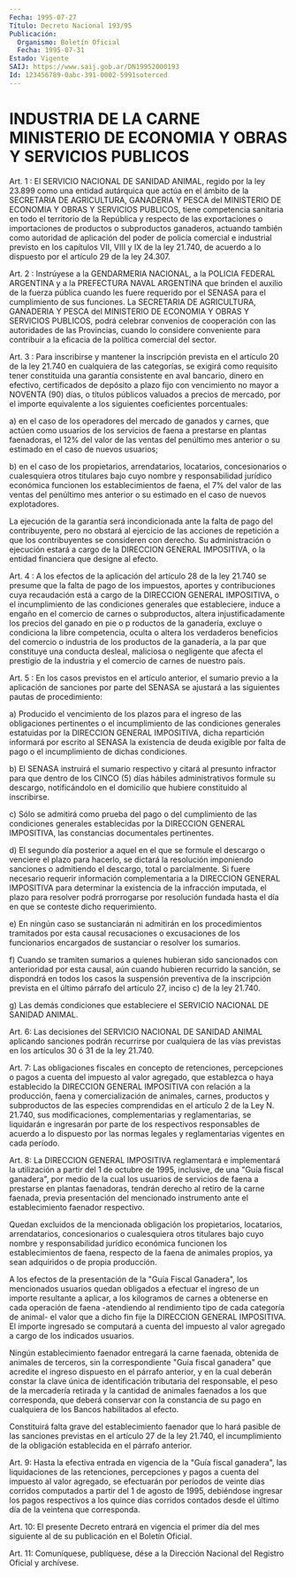 ```yaml
---
Fecha: 1995-07-27
Título: Decreto Nacional 193/95
Publicación:
  Organismo: Boletín Oficial
  Fecha: 1995-07-31
Estado: Vigente
SAIJ: https://www.saij.gob.ar/DN19952000193
Id: 123456789-0abc-391-0002-5991soterced
---
```

# INDUSTRIA DE LA CARNE MINISTERIO DE ECONOMIA Y OBRAS Y SERVICIOS PUBLICOS

<a id="1"></a>
Art. 1 : El SERVICIO NACIONAL DE SANIDAD ANIMAL, regido por la ley 23.899  como  una  entidad autárquica que actúa en el ámbito de la SECRETARIA DE AGRICULTURA,  GANADERIA  Y PESCA del MINISTERIO DE ECONOMIA Y OBRAS Y SERVICIOS PUBLICOS, tiene  competencia sanitaria en todo el territorio de la República y respecto de las exportaciones    o    importaciones  de  productos  o  subproductos ganaderos, actuando también  como autoridad de aplicación del poder de policía comercial e industrial  previsto  en  los capítulos VII, VIII  y  IX  de  la  ley 21.740, de acuerdo a lo dispuesto  por  el artículo 29 de la ley 24.307.

<a id="2"></a>
Art.  2  :  Instrúyese a la GENDARMERIA NACIONAL, a la POLICIA FEDERAL ARGENTINA  y a la PREFECTURA NAVAL ARGENTINA que brinden el auxilio de la fuerza  pública  cuando  les  fuere  requerido por el SENASA  para  el  cumplimiento  de sus funciones. La SECRETARIA  DE AGRICULTURA, GANADERIA Y PESCA del  MINISTERIO  DE ECONOMIA Y OBRAS Y SERVICIOS PUBLICOS, podrá celebrar convenios de  cooperación  con las  autoridades de las Provincias, cuando lo considere conveniente para contribuir  a la eficacia de la política comercial del sector.

<a id="3"></a>
Art. 3 : Para inscribirse y mantener la inscripción prevista en el artículo  20  de  la ley 21.740 en cualquiera de las categorías, se  exigirá  como  requisito    tener    constituida  una  garantía consistente en aval bancario, dinero en efectivo,  certificados  de depósito  a  plazo  fijo  con  vencimiento  no mayor a NOVENTA (90) días,  o  títulos públicos valuados a precios de  mercado,  por  el importe equivalente a los siguientes coeficientes porcentuales:

a) en el caso  de  los operadores del mercado de ganados y carnes, que actúen como usuarios  de  los servicios de faena a prestarse en plantas faenadoras, el 12% del  valor  de  las ventas del penúltimo mes  anterior  o  su  estimado  en el caso de nuevos  usuarios;

b)  en  el  caso de los propietarios,  arrendatarios,  locatarios, concesionarios  o  cualesquiera  otros titulares bajo cuyo nombre y responsabilidad jurídico económica  funcionen  los establecimientos de faena, el 7% del valor de las ventas del penúltimo  mes anterior o su estimado en el caso de nuevos explotadores.

La ejecución de la garantía será incondicionada ante la  falta  de pago  del  contribuyente,  pero  no  obstará  al  ejercicio  de las acciones  de repetición a que los contribuyentes se consideren  con derecho. Su  administración  o  ejecución  estará  a  cargo  de  la DIRECCION  GENERAL  IMPOSITIVA, o la entidad financiera que designe al efecto.

<a id="4"></a>
Art.  4 : A los efectos de la aplicación del artículo 28 de la ley 21.740 se  presume  que  la  falta  de  pago  de los impuestos, aportes  y  contribuciones  cuya  recaudación  está a cargo  de  la DIRECCION  GENERAL  IMPOSITIVA,  o  el  incumplimiento    de    las condiciones  generales que  estableciere,  induce  a  engaño en el comercio  de  carnes o subproductos, altera injustificadamente  los precios del ganado  en  pie o p roductos de la ganadería, excluye o condiciona la libre competencia,  oculta  o altera  los verdaderos beneficios  del  comercio  o  industria  de  los  productos  de  la ganadería,  a la par que constituye una conducta desleal, maliciosa o negligente  que afecta el prestigio de la industria y el comercio de carnes de nuestro país.

<a id="5"></a>
Art.  5  :  En los casos previstos en el artículo anterior, el sumario previo a la  aplicación  de  sanciones por parte del SENASA se   ajustará  a  las  siguientes  pautas  de    procedimiento:

a) Producido  el  vencimiento de los plazos para el ingreso de las obligaciones pertinentes  o  el  incumplimiento  de las condiciones generales  estatuidas  por  la DIRECCION GENERAL IMPOSITIVA,  dicha repartición informará por escrito  al SENASA la existencia de deuda exigible  por  falta  de  pago  o el  incumplimiento    de  dichas condiciones.

b) El SENASA instruirá el sumario respectivo y citará al  presunto infractor para que dentro de los CINCO (5) días hábiles administrativos  formule su descargo, notificándolo en el domicilio que hubiere constituido al inscribirse.

c) Sólo se admitirá  como  prueba  del  pago o del cumplimiento de las  condiciones generales establecidas por  la  DIRECCION  GENERAL IMPOSITIVA,    las    constancias    documentales  pertinentes.

d)  El  segundo día posterior a aquel en  el  que  se  formule  el descargo  o   venciere  el  plazo  para  hacerlo,  se  dictará  la resolución imponiendo  sanciones  o admitiendo el descargo, total o parcialmente. Si fuere necesario requerir información complementaria a la DIRECCION GENERAL  IMPOSITIVA  para  determinar la  existencia  de  la  infracción imputada, el plazo para resolver podrá prorrogarse por resolución  fundada  hasta  el  día en que se conteste dicho requerimiento.

e) En ningún caso se sustanciarán ni admitirán en los procedimientos    tramitados   por  esta  causal  recusaciones    o excusaciones  de  los  funcionarios   encargados  de  sustanciar  o resolver los sumarios.

f) Cuando se tramiten sumarios a quienes hubieran sido sancionados con anterioridad por esta  causal,  aún cuando hubieren recurrido  la  sanción,  se dispondrá  en  todos  los  casos    la suspensión  preventiva  de  la  inscripción  prevista  en el último párrafo del artículo 27, inciso c) de la ley 21.740.

g) Las demás condiciones que estableciere el SERVICIO NACIONAL DE SANIDAD ANIMAL.

<a id="6"></a>
Art. 6: Las decisiones del SERVICIO NACIONAL DE SANIDAD ANIMAL aplicando sanciones podrán recurrirse por cualquiera de las vías previstas en los artículos 30 ó 31 de la ley 21.740.

<a id="7"></a>
Art. 7: Las obligaciones fiscales en concepto de retenciones, percepciones  o  pagos a cuenta del impuesto al valor agregado, que establezca o haya  establecido  la DIRECCION GENERAL IMPOSITIVA con relación  a la producción, faena y  comercialización  de  animales, carnes, productos  y  subproductos  de las especies comprendidas en el artículo 2 de la Ley N. 21.740, sus modificaciones, complementarias y reglamentarias, se  liquidarán  e  ingresarán por parte  de  los  respectivos responsables de acuerdo a lo  dispuesto por las normas legales  y  reglamentarias vigentes en cada período.

<a id="8"></a>
Art. 8: La DIRECCION GENERAL IMPOSITIVA reglamentará e implementará la utilización a partir del 1 de octubre de 1995, inclusive, de una "Guía fiscal ganadera", por medio de la cual los usuarios de servicios de faena a prestarse en plantas faenadoras, tendrán derecho al retiro de la carne faenada, previa presentación del mencionado instrumento ante el establecimiento faenador respectivo.

Quedan excluidos de la mencionada obligación los propietarios, locatarios, arrendatarios, concesionarios o cualesquiera otros titulares bajo cuyo nombre y responsabilidad jurídico económica funcionen los establecimientos de faena, respecto de la faena de animales propios, ya sean adquiridos o de propia producción.

A los efectos de la presentación de la "Guía Fiscal Ganadera", los mencionados usuarios  quedan obligados a efectuar el ingreso de un importe resultante a aplicar,  a  los  kilogramos  de  carnes  a obtenerse  en  cada  operación  de faena -atendiendo al rendimiento tipo de cada categoría de animal-  el valor que a dicho fin fije la DIRECCION GENERAL IMPOSITIVA. El importe  ingresado  se computará a cuenta  del  impuesto  al  valor  agregado a cargo de los indicados usuarios.

Ningún  establecimiento  faenador  entregará   la  carne  faenada, obtenida  de  animales  de  terceros, sin la correspondiente  "Guía fiscal ganadera" que acredite  el  ingreso  dispuesto en el párrafo anterior,  y  en  la  cual  deberán  constar  la  clave   única  de identificación    tributaria    del  responsable,  el  peso  de  la mercadería retirada y la cantidad  de  animales  faenados a los que corresponda, que deberá conservar con la constancia  de  su pago en cualquiera de los Bancos habilitados al efecto.

Constituirá falta grave del establecimiento faenador que  lo  hará pasible  de las  sanciones  previstas  en el artículo 27 de la ley 21.740,  el  incumplimiento  de  la obligación  establecida  en  el párrafo anterior.

<a id="9"></a>
Art. 9: Hasta la efectiva entrada en vigencia de la "Guía fiscal ganadera", las liquidaciones de las retenciones, percepciones y pagos a cuenta del impuesto al valor agregado, se efectuarán por períodos de veinte días corridos computados a partir del 1 de agosto de 1995, debiéndose ingresar los pagos respectivos a los quince días corridos contados desde el último día de la veintena que corresponda.

<a id="10"></a>
Art. 10: El presente Decreto entrará en vigencia el primer día del mes siguiente al de su publicación en el Boletín Oficial.

<a id="11"></a>
Art. 11: Comuníquese, publíquese, dése a la Dirección Nacional del Registro Oficial y archívese.